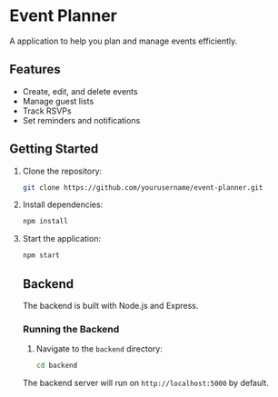 # Event Planner

A application to help you plan and manage events efficiently.

## Features

- Create, edit, and delete events
- Manage guest lists
- Track RSVPs
- Set reminders and notifications

## Getting Started

1. Clone the repository:
    ```bash
    git clone https://github.com/yourusername/event-planner.git
    ```
2. Install dependencies:
    ```bash
    npm install
    ```
3. Start the application:
    ```bash
    npm start
    ```
    ## Backend

    The backend is built with Node.js and Express.

    ### Running the Backend

    1. Navigate to the `backend` directory:
        ```bash
        cd backend
        ```
    

    The backend server will run on `http://localhost:5000` by default.


